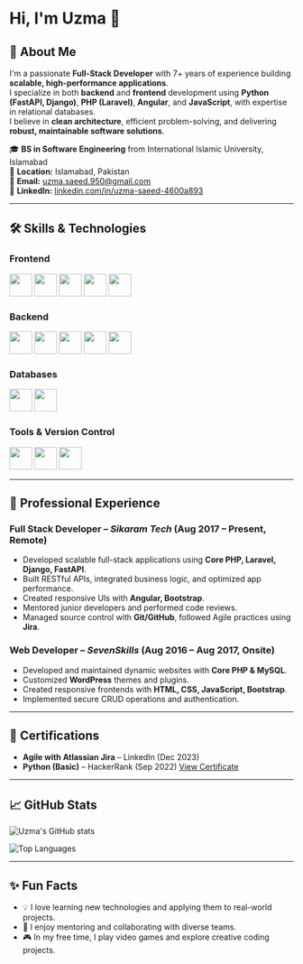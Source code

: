 # Hi, I'm Uzma 👋


## 🚀 About Me
I'm a passionate **Full-Stack Developer** with 7+ years of experience building **scalable, high-performance applications**.  
I specialize in both **backend** and **frontend** development using **Python (FastAPI, Django)**, **PHP (Laravel)**, **Angular**, and **JavaScript**, with expertise in relational databases.  
I believe in **clean architecture**, efficient problem-solving, and delivering **robust, maintainable software solutions**.

🎓 **BS in Software Engineering** from International Islamic University, Islamabad  
📌 **Location:** Islamabad, Pakistan  
📧 **Email:** [uzma.saeed.950@gmail.com](mailto:uzma.saeed.950@gmail.com)  
🔗 **LinkedIn:** [linkedin.com/in/uzma-saeed-4600a893](https://linkedin.com/in/uzma-saeed-4600a893)

---

## 🛠 Skills & Technologies

### **Frontend**
<p>
<img src="https://cdn.jsdelivr.net/gh/devicons/devicon/icons/html5/html5-original.svg" width="40"/>
<img src="https://cdn.jsdelivr.net/gh/devicons/devicon/icons/css3/css3-original.svg" width="40"/>
<img src="https://cdn.jsdelivr.net/gh/devicons/devicon/icons/javascript/javascript-original.svg" width="40"/>
<img src="https://cdn.jsdelivr.net/gh/devicons/devicon/icons/angularjs/angularjs-original.svg" width="40"/>
<img src="https://cdn.jsdelivr.net/gh/devicons/devicon/icons/bootstrap/bootstrap-plain.svg" width="40"/>
</p>

### **Backend**
<p>
<img src="https://cdn.jsdelivr.net/gh/devicons/devicon/icons/python/python-original.svg" width="40"/>
<img src="https://cdn.jsdelivr.net/gh/devicons/devicon/icons/django/django-plain.svg" width="40"/>
<img src="https://cdn.jsdelivr.net/gh/devicons/devicon/icons/fastapi/fastapi-original.svg" width="40"/>
<img src="https://cdn.jsdelivr.net/gh/devicons/devicon/icons/php/php-original.svg" width="40"/>
<img src="https://cdn.jsdelivr.net/gh/devicons/devicon/icons/laravel/laravel-plain.svg" width="40"/>
</p>

### **Databases**
<p>
<img src="https://cdn.jsdelivr.net/gh/devicons/devicon/icons/postgresql/postgresql-original.svg" width="40"/>
<img src="https://cdn.jsdelivr.net/gh/devicons/devicon/icons/mysql/mysql-original.svg" width="40"/>
</p>

### **Tools & Version Control**
<p>
<img src="https://cdn.jsdelivr.net/gh/devicons/devicon/icons/git/git-original.svg" width="40"/>
<img src="https://cdn.jsdelivr.net/gh/devicons/devicon/icons/github/github-original.svg" width="40"/>
<img src="https://cdn.jsdelivr.net/gh/devicons/devicon/icons/jira/jira-original.svg" width="40"/>
</p>

---

## 💼 Professional Experience

### **Full Stack Developer** – *Sikaram Tech* (Aug 2017 – Present, Remote)
- Developed scalable full-stack applications using **Core PHP, Laravel, Django, FastAPI**.
- Built RESTful APIs, integrated business logic, and optimized app performance.
- Created responsive UIs with **Angular, Bootstrap**.
- Mentored junior developers and performed code reviews.
- Managed source control with **Git/GitHub**, followed Agile practices using **Jira**.

### **Web Developer** – *SevenSkills* (Aug 2016 – Aug 2017, Onsite)
- Developed and maintained dynamic websites with **Core PHP & MySQL**.
- Customized **WordPress** themes and plugins.
- Created responsive frontends with **HTML, CSS, JavaScript, Bootstrap**.
- Implemented secure CRUD operations and authentication.

---

## 📜 Certifications
- **Agile with Atlassian Jira** – LinkedIn (Dec 2023)  
- **Python (Basic)** – HackerRank (Sep 2022) [View Certificate](https://www.hackerrank.com/certificates/iframe/15d24fbdcb2e)

---

## 📈 GitHub Stats
![Uzma's GitHub stats](https://github-readme-stats.vercel.app/api?username=YourGitHubUsername&show_icons=true&theme=radical)

![Top Languages](https://github-readme-stats.vercel.app/api/top-langs/?username=YourGitHubUsername&layout=compact&theme=radical)

---

## ✨ Fun Facts
- 💡 I love learning new technologies and applying them to real-world projects.
- 🎯 I enjoy mentoring and collaborating with diverse teams.
- 🎮 In my free time, I play video games and explore creative coding projects.
